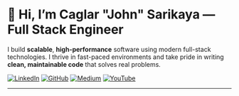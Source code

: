 # 👋 Hi, I’m Caglar "John" Sarikaya — Full Stack Engineer

I build **scalable**, **high-performance** software using modern full-stack technologies. I thrive in fast-paced environments and take pride in writing **clean, maintainable code** that solves real problems.

[![LinkedIn](https://img.shields.io/badge/LinkedIn-0077B5?style=flat&logo=linkedin&logoColor=white)](http://www.linkedin.com/in/caglarcansarikaya)
[![GitHub](https://img.shields.io/badge/GitHub-181717?style=flat&logo=github&logoColor=white)](https://github.com/caglarsarikaya)
[![Medium](https://img.shields.io/badge/Medium-12100E?style=flat&logo=medium&logoColor=white)](https://medium.com/@caglarcansarikaya)
[![YouTube](https://img.shields.io/badge/YouTube-FF0000?style=flat&logo=youtube&logoColor=white)](https://www.youtube.com/@caglarcansarikaya)

---
